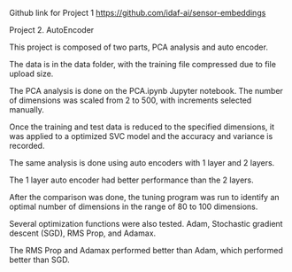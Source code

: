 Github link for Project 1 https://github.com/idaf-ai/sensor-embeddings

Project 2.
AutoEncoder

This project is composed of two parts, PCA analysis and auto encoder.

The data is in the data folder, with the training file compressed due to file upload size.

The PCA analysis is done on the PCA.ipynb Jupyter notebook. The number of dimensions was scaled from 2 to 500, with increments selected manually.

Once the training and test data is reduced to the specified dimensions, it was applied to a optimized SVC model and the accuracy and variance is recorded.

The same analysis is done using auto encoders with 1 layer and 2 layers.

The 1 layer auto encoder had better performance than the 2 layers.

After the comparison was done, the tuning program was run to identify an optimal number of dimensions in the range of 80 to 100 dimensions.

Several optimization functions were also tested. Adam, Stochastic gradient descent (SGD), RMS Prop, and Adamax.

The RMS Prop and Adamax performed better than Adam, which performed better than SGD.

